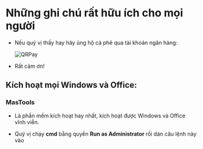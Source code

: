 # Những ghi chú rất hữu ích cho mọi người
- Nếu quý vị thấy hay hãy ủng hộ cà phê qua tài khoản ngân hàng:

  ![QRPay](https://github.com/user-attachments/assets/8ea1cab7-98ce-4fe4-b9cd-45cc5a0802be)
  
- Rất cảm ơn!

## Kích hoạt mọi Windows và Office:
### MasTools
  - Là phần mềm kích hoạt hay nhất, kích hoạt được Windows và Office vĩnh viễn.
  - Quý vị chạy **cmd** bằng quyền **Run as Administrator** rồi dán câu lệnh này vào

    ```php
    ```


